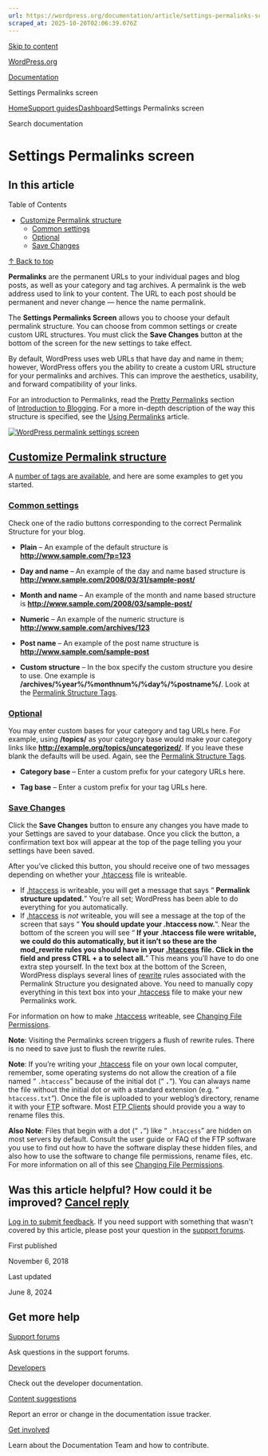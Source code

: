 ```yaml
---
url: https://wordpress.org/documentation/article/settings-permalinks-screen
scraped_at: 2025-10-20T02:06:39.076Z
---
```


[Skip to content](https://wordpress.org/documentation/article/settings-permalinks-screen/#wp--skip-link--target)

[WordPress.org](https://wordpress.org/)

[Documentation](https://wordpress.org/documentation)

Settings Permalinks screen

[Home](https://wordpress.org/documentation)[Support guides](https://wordpress.org/documentation/support-guides/)[Dashboard](https://wordpress.org/documentation/category/dashboard/)Settings Permalinks screen

Search documentation

# Settings Permalinks screen

## In this article

Table of Contents

- [Customize Permalink structure](https://wordpress.org/documentation/article/settings-permalinks-screen/#customize-permalink-structure)
  - [Common settings](https://wordpress.org/documentation/article/settings-permalinks-screen/#common-settings)
  - [Optional](https://wordpress.org/documentation/article/settings-permalinks-screen/#optional)
  - [Save Changes](https://wordpress.org/documentation/article/settings-permalinks-screen/#save-changes)

[↑ Back to top](https://wordpress.org/documentation/article/settings-permalinks-screen/#wp--skip-link--target)

**Permalinks** are the permanent URLs to your individual pages and blog posts, as well as your category and tag archives. A permalink is the web address used to link to your content. The URL to each post should be permanent and never change — hence the name permalink.

The **Settings Permalinks Screen** allows you to choose your default permalink structure. You can choose from common settings or create custom URL structures. You must click the **Save Changes** button at the bottom of the screen for the new settings to take effect.

By default, WordPress uses web URLs that have day and name in them; however, WordPress offers you the ability to create a custom URL structure for your permalinks and archives. This can improve the aesthetics, usability, and forward compatibility of your links.

For an introduction to Permalinks, read the [Pretty Permalinks](https://wordpress.org/support/article/introduction-to-blogging/#pretty-permalinks) section of [Introduction to Blogging](https://wordpress.org/support/article/introduction-to-blogging/). For a more in-depth description of the way this structure is specified, see the [Using Permalinks](https://wordpress.org/documentation/article/using-permalinks/) article.

[![WordPress permalink settings screen](https://wordpress.org/documentation/files/2022/11/wordpress-permalink-settings.png)](https://wordpress.org/documentation/files/2022/11/wordpress-permalink-settings.png)

## [Customize Permalink structure](https://wordpress.org/documentation/article/settings-permalinks-screen/\#customize-permalink-structure)

A [number of tags are available](https://wordpress.org/support/article/using-permalinks/#structure-tags-1), and here are some examples to get you started.

### [Common settings](https://wordpress.org/documentation/article/settings-permalinks-screen/\#common-settings)

Check one of the radio buttons corresponding to the correct Permalink Structure for your blog.

- **Plain** – An example of the default structure is **http://www.sample.com/?p=123**
- **Day and name** – An example of the day and name based structure is **http://www.sample.com/2008/03/31/sample-post/**

- **Month and name** – An example of the month and name based structure is **http://www.sample.com/2008/03/sample-post/**

- **Numeric** – An example of the numeric structure is **http://www.sample.com/archives/123**

- **Post name** – An example of the post name structure is **http://www.sample.com/sample-post**

- **Custom structure** – In the box specify the custom structure you desire to use. One example is **/archives/%year%/%monthnum%/%day%/%postname%/**. Look at the [Permalink Structure Tags](https://wordpress.org/support/article/using-permalinks/#structure-tags).

### [Optional](https://wordpress.org/documentation/article/settings-permalinks-screen/\#optional)

You may enter custom bases for your category and tag URLs here. For example, using **/topics/** as your category base would make your category links like **http://example.org/topics/uncategorized/**. If you leave these blank the defaults will be used. Again, see the [Permalink Structure Tags](https://wordpress.org/support/article/using-permalinks/#structure-tags).

- **Category base** – Enter a custom prefix for your category URLs here.

- **Tag base** – Enter a custom prefix for your tag URLs here.

### [Save Changes](https://wordpress.org/documentation/article/settings-permalinks-screen/\#save-changes)

Click the **Save Changes** button to ensure any changes you have made to your Settings are saved to your database. Once you click the button, a confirmation text box will appear at the top of the page telling you your settings have been saved.

After you’ve clicked this button, you should receive one of two messages depending on whether your [.htaccess](https://wordpress.org/support/article/glossary/#htaccess) file is writeable.

- If [.htaccess](https://wordpress.org/support/article/glossary/#htaccess) is writeable, you will get a message that says “ **Permalink structure updated.**” You’re all set; WordPress has been able to do everything for you automatically.
- If [.htaccess](https://wp-helphub.com/support/article/glossary/#htaccess) is _not_ writeable, you will see a message at the top of the screen that says “ **You should update your .htaccess now.**“. Near the bottom of the screen you will see “ **If your .htaccess file were writable, we could do this automatically, but it isn’t so these are the mod\_rewrite rules you should have in your [.htaccess](https://wp-helphub.com/support/article/glossary/#htaccess) file. Click in the field and press CTRL + a to select all.**” This means you’ll have to do one extra step yourself. In the text box at the bottom of the Screen, WordPress displays several lines of [rewrite](https://wordpress.org/support/article/glossary/#mod_rewrite) rules associated with the Permalink Structure you designated above. You need to manually copy everything in this text box into your [.htaccess](https://wp-helphub.com/support/article/glossary/#htaccess) file to make your new Permalinks work.

For information on how to make [.htaccess](https://wordpress.org/support/article/glossary/#htaccess) writeable, see [Changing File Permissions](https://codex.wordpress.org/Changing%20File%20Permissions).

**Note**: Visiting the Permalinks screen triggers a flush of rewrite rules. There is no need to save just to flush the rewrite rules.

**Note**: If you’re writing your [.htaccess](https://wordpress.org/support/article/glossary/#htaccess) file on your own local computer, remember, some operating systems do not allow the creation of a file named “ `.htaccess`” because of the initial dot (“ **`.`**“). You can always name the file without the initial dot or with a standard extension (e.g. “ `htaccess.txt`“). Once the file is uploaded to your weblog’s directory, rename it with your [FTP](https://wordpress.org/support/article/glossary/#ftp) software. Most [FTP Clients](https://wordpress.org/support/article/ftp-clients/) should provide you a way to rename files this.

**Also Note**: Files that begin with a dot (“ **`.`**“) like “ `.htaccess`” are hidden on most servers by default. Consult the user guide or FAQ of the FTP software you use to find out how to have the software display these hidden files, and also how to use the software to change file permissions, rename files, etc. For more information on all of this see [Changing File Permissions](https://codex.wordpress.org/Changing%20File%20Permissions).

## Was this article helpful? How could it be improved? [Cancel reply](https://wordpress.org/documentation/article/settings-permalinks-screen/\#respond)

[Log in to submit feedback](https://login.wordpress.org/?redirect_to=https%3A%2F%2Fwordpress.org%2Fdocumentation%2Farticle%2Fsettings-permalinks-screen%2F&locale=en_US). If you need support with something that wasn't covered by this article, please post your question in the [support forums](https://wordpress.org/support/forums/).

First published

November 6, 2018

Last updated

June 8, 2024

## Get more help

[Support forums](https://wordpress.org/support/forums/)

Ask questions in the support forums.

[Developers](https://developer.wordpress.org/)

Check out the developer documentation.

[Content suggestions](https://github.com/WordPress/Documentation-Issue-Tracker/issues)

Report an error or change in the documentation issue tracker.

[Get involved](https://make.wordpress.org/docs/)

Learn about the Documentation Team and how to contribute.